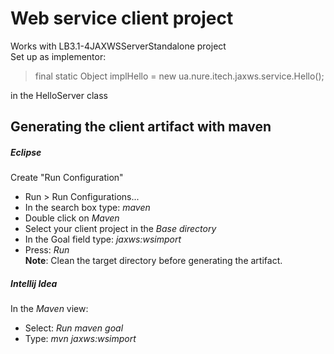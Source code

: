 # Web service client project

Works with LB3.1-4JAXWSServerStandalone project  
Set up as implementor:
> final static Object implHello = new ua.nure.itech.jaxws.service.Hello();

in the HelloServer class

## Generating the client artifact with maven

##### Eclipse

Create "Run Configuration"
- Run > Run Configurations...
- In the search box type: *maven*
- Double click on *Maven*
- Select your client project in the *Base directory*
- In the Goal field type: *jaxws:wsimport*
- Press: *Run*  
**Note**: Clean the target directory before generating the artifact.

##### Intellij Idea

In the *Maven* view:
- Select: *Run maven goal*
- Type: *mvn jaxws:wsimport*
